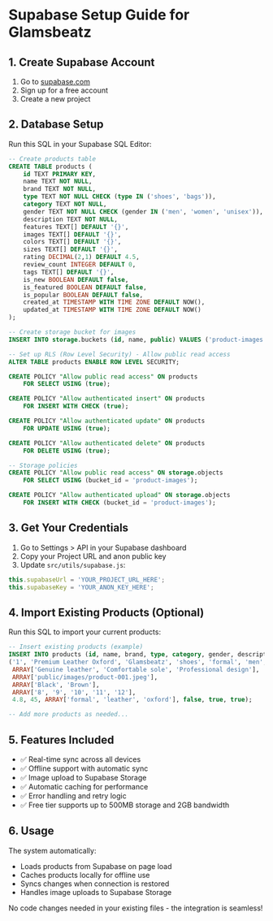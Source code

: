 # Supabase Setup Guide for Glamsbeatz

## 1. Create Supabase Account
1. Go to [supabase.com](https://supabase.com)
2. Sign up for a free account
3. Create a new project

## 2. Database Setup
Run this SQL in your Supabase SQL Editor:

```sql
-- Create products table
CREATE TABLE products (
    id TEXT PRIMARY KEY,
    name TEXT NOT NULL,
    brand TEXT NOT NULL,
    type TEXT NOT NULL CHECK (type IN ('shoes', 'bags')),
    category TEXT NOT NULL,
    gender TEXT NOT NULL CHECK (gender IN ('men', 'women', 'unisex')),
    description TEXT NOT NULL,
    features TEXT[] DEFAULT '{}',
    images TEXT[] DEFAULT '{}',
    colors TEXT[] DEFAULT '{}',
    sizes TEXT[] DEFAULT '{}',
    rating DECIMAL(2,1) DEFAULT 4.5,
    review_count INTEGER DEFAULT 0,
    tags TEXT[] DEFAULT '{}',
    is_new BOOLEAN DEFAULT false,
    is_featured BOOLEAN DEFAULT false,
    is_popular BOOLEAN DEFAULT false,
    created_at TIMESTAMP WITH TIME ZONE DEFAULT NOW(),
    updated_at TIMESTAMP WITH TIME ZONE DEFAULT NOW()
);

-- Create storage bucket for images
INSERT INTO storage.buckets (id, name, public) VALUES ('product-images', 'product-images', true);

-- Set up RLS (Row Level Security) - Allow public read access
ALTER TABLE products ENABLE ROW LEVEL SECURITY;

CREATE POLICY "Allow public read access" ON products
    FOR SELECT USING (true);

CREATE POLICY "Allow authenticated insert" ON products
    FOR INSERT WITH CHECK (true);

CREATE POLICY "Allow authenticated update" ON products
    FOR UPDATE USING (true);

CREATE POLICY "Allow authenticated delete" ON products
    FOR DELETE USING (true);

-- Storage policies
CREATE POLICY "Allow public read access" ON storage.objects
    FOR SELECT USING (bucket_id = 'product-images');

CREATE POLICY "Allow authenticated upload" ON storage.objects
    FOR INSERT WITH CHECK (bucket_id = 'product-images');
```

## 3. Get Your Credentials
1. Go to Settings > API in your Supabase dashboard
2. Copy your Project URL and anon public key
3. Update `src/utils/supabase.js`:

```javascript
this.supabaseUrl = 'YOUR_PROJECT_URL_HERE';
this.supabaseKey = 'YOUR_ANON_KEY_HERE';
```

## 4. Import Existing Products (Optional)
Run this SQL to import your current products:

```sql
-- Insert existing products (example)
INSERT INTO products (id, name, brand, type, category, gender, description, features, images, colors, sizes, rating, review_count, tags, is_new, is_featured, is_popular) VALUES
('1', 'Premium Leather Oxford', 'Glamsbeatz', 'shoes', 'formal', 'men', 'Classic leather oxford shoes perfect for formal occasions', 
 ARRAY['Genuine leather', 'Comfortable sole', 'Professional design'], 
 ARRAY['public/images/product-001.jpeg'], 
 ARRAY['Black', 'Brown'], 
 ARRAY['8', '9', '10', '11', '12'], 
 4.8, 45, ARRAY['formal', 'leather', 'oxford'], false, true, true);

-- Add more products as needed...
```

## 5. Features Included
- ✅ Real-time sync across all devices
- ✅ Offline support with automatic sync
- ✅ Image upload to Supabase Storage
- ✅ Automatic caching for performance
- ✅ Error handling and retry logic
- ✅ Free tier supports up to 500MB storage and 2GB bandwidth

## 6. Usage
The system automatically:
- Loads products from Supabase on page load
- Caches products locally for offline use
- Syncs changes when connection is restored
- Handles image uploads to Supabase Storage

No code changes needed in your existing files - the integration is seamless!